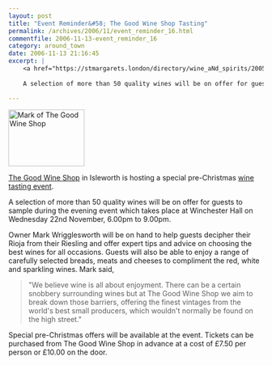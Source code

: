 ```yaml
---
layout: post
title: "Event Reminder&#58; The Good Wine Shop Tasting"
permalink: /archives/2006/11/event_reminder_16.html
commentfile: 2006-11-13-event_reminder_16
category: around_town
date: 2006-11-13 21:16:45
excerpt: |
    <a href="https://stmargarets.london/directory/wine_aNd_spirits/200511281416">The Good Wine Shop</a> in Isleworth is hosting a special pre-Christmas <a href="https://stmargarets.london/event/Exhibition/200611131514">wine tasting event</a>
    
    A selection of more than 50 quality wines will be on offer for guests to sample during the evening event which takes place at Winchester Hall on Wednesday 22nd November, 6.00pm to 9.00pm. 

---
```


<a href="/assets/images/2006/mark_good_wine.jpg" title="See larger version of - Mark of The Good Wine Shop"><img src="/assets/images/2006/mark_good_wine_thumb.jpg" width="150" height="112" alt="Mark of The Good Wine Shop" class="photo right" /></a>

[The Good Wine Shop](/directory/wine_aNd_spirits/200511281416) in Isleworth is hosting a special pre-Christmas [wine tasting event](/event/Exhibition/200611131514).

A selection of more than 50 quality wines will be on offer for guests to sample during the evening event which takes place at Winchester Hall on Wednesday 22nd November, 6.00pm to 9.00pm.

Owner Mark Wrigglesworth will be on hand to help guests decipher their Rioja from their Riesling and offer expert tips and advice on choosing the best wines for all occasions. Guests will also be able to enjoy a range of carefully selected breads, meats and cheeses to compliment the red, white and sparkling wines. Mark said,

> "We believe wine is all about enjoyment. There can be a certain snobbery surrounding wines but at The Good Wine Shop we aim to break down those barriers, offering the finest vintages from the world's best small producers, which wouldn't normally be found on the high street."

Special pre-Christmas offers will be available at the event. Tickets can be purchased from The Good Wine Shop in advance at a cost of £7.50 per person or £10.00 on the door.
